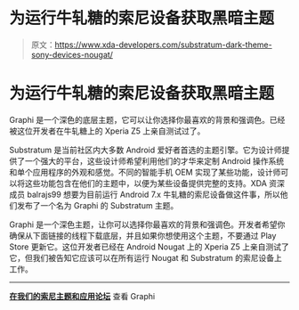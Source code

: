 # 为运行牛轧糖的索尼设备获取黑暗主题

> 原文：<https://www.xda-developers.com/substratum-dark-theme-sony-devices-nougat/>

# 为运行牛轧糖的索尼设备获取黑暗主题

Graphi 是一个深色的底层主题，它可以让你选择你最喜欢的背景和强调色。已经被这位开发者在牛轧糖上的 Xperia Z5 上亲自测试过了。

Substratum 是当前社区内大多数 Android 爱好者首选的主题引擎。它为设计师提供了一个强大的平台，这些设计师希望利用他们的才华来定制 Android 操作系统和单个应用程序的外观和感觉。不同的智能手机 OEM 实现了某些功能，设计师可以将这些功能包含在他们的主题中，以便为某些设备提供完整的支持。XDA 资深成员 balrajs99 想要为目前运行 Android 7.x 牛轧糖的索尼设备做这件事，所以他们发布了一个名为 Graphi 的 Substratum 主题。

Graphi 是一个深色主题，让你可以选择你最喜欢的背景和强调色。开发者希望你确保从下面链接的线程下载底层，并且如果你想使用这个主题，不要通过 Play Store 更新它。这位开发者已经在 Android Nougat 上的 Xperia Z5 上亲自测试了它，但我们被告知它应该可以在所有运行 Nougat 和 Substratum 的索尼设备上工作。

* * *

[**在我们的索尼主题和应用论坛**](https://forum.xda-developers.com/crossdevice-dev/sony-themes-apps/contributors-dark-theme-stock-nougat-t3775325) 查看 Graphi